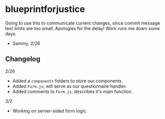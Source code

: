 # blueprintforjustice

Going to use this to communicate current changes, since commit message text limits are too small.
Apologies for the delay! Work runs me down some days.
- Sammy, 2/26

## Changelog

2/26
- Added a ``components`` folders to store our components.
- Added ``Form.js``; will serve as our questionnaire handler.
- Added comments to ``Form.js``; describes it's main function.

3/2
- Working on server-sided form logic.